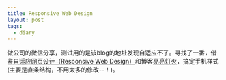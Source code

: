```yaml
---
title: Responsive Web Design
layout: post
tags:
  - diary
---
```

  
做公司的微信分享，测试用的是该blog的地址发现自适应不了。寻找了一番，借鉴[自适应网页设计（Responsive Web Design）](http://www.ruanyifeng.com/blog/2012/05/responsive_web_design.html)和博客[亮亮灯火](http://yindongliang.com/)，搞定手机样式(主要是直条结构，不用太多的修改--！)。
